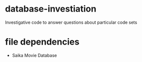 # database-investiation
Investigative code to answer questions about particular code sets

# file dependencies
- Saika Movie Database
